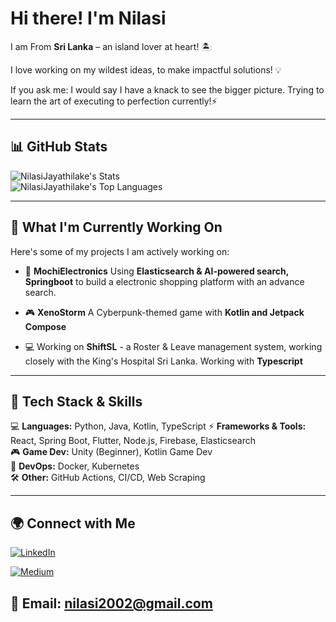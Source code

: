 # Hi there! I'm Nilasi
  
I am From **Sri Lanka** – an island lover at heart! 🏝️ 

I love working on my wildest ideas, to make impactful solutions! 💡

If you ask me: I would say I have a knack to see the bigger picture. Trying to learn the art of executing to perfection currently!⚡

---

## 📊 GitHub Stats  

![NilasiJayathilake's Stats](https://github-readme-stats.vercel.app/api?username=NilasiJayathilake&theme=vue-dark&show_icons=true&hide_border=true&count_private=true)  
![NilasiJayathilake's Top Languages](https://github-readme-stats.vercel.app/api/top-langs/?username=NilasiJayathilake&theme=tokyonight&show_icons=true&hide_border=true&layout=compact)  

---

## 🌱 What I'm Currently Working On
Here's some of my projects I am actively working on: 
- 🚀 **MochiElectronics** Using **Elasticsearch & AI-powered search, Springboot** to build a electronic shopping platform with an advance search. 

- 🎮 **XenoStorm** A Cyberpunk-themed game with **Kotlin and Jetpack Compose**

- 💻 Working on **ShiftSL** - a Roster & Leave management system, working closely with the King's Hospital Sri Lanka. Working with **Typescript**

---

## 🔧 Tech Stack & Skills  
💻 **Languages:** Python, Java, Kotlin, TypeScript 
⚡ **Frameworks & Tools:** React, Spring Boot, Flutter, Node.js, Firebase, Elasticsearch  
🎮 **Game Dev:** Unity (Beginner), Kotlin Game Dev  
📡 **DevOps:** Docker, Kubernetes  
🛠️ **Other:** GitHub Actions, CI/CD, Web Scraping  

---

## 🌍 Connect with Me  
[![LinkedIn](https://img.shields.io/badge/LinkedIn-Connect-blue?style=flat&logo=linkedin)](https://www.linkedin.com/in/nilasi-jayathilake-a4b353200/ )

[![Medium](https://img.shields.io/badge/Medium-Read%20my%20articles-black?style=flat&logo=medium)](https://medium.com/@nilasi2002)  

📩 **Email:** [nilasi2002@gmail.com](mailto:your.nilasi2002@gmail.com)  
---



